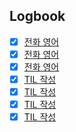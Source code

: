 

## Logbook
- [x] [전화 영어](things:///show?id=VJYWUnmBzvDCX89k5y7gVQ)
- [x] [전화 영어](things:///show?id=UkLga4wEs7sj6qpfoVkZFA)
- [x] [전화 영어](things:///show?id=876JehB71kRiY5Wm9AtVsn)
- [x] [TIL 작성](things:///show?id=PR2iugVBidEw6P8Dq659Sa)
- [x] [TIL 작성](things:///show?id=Xs66okjtQTgUMNpmWf5Kw7)
- [x] [TIL 작성](things:///show?id=AKH4zjRkkS6tu1xTy4KaaU)
- [x] [TIL 작성](things:///show?id=7jQ7WR7u2QRSP9t7448Xto)